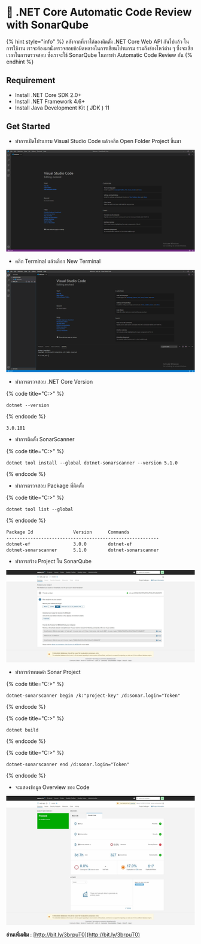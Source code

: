 # 🐹 .NET Core Automatic Code Review with SonarQube

{% hint style="info" %}
หลังจากที่เราได้ลองติดตั้ง .NET Core Web API กันไปแล้ว ในการใช้งาน เราจะต้องมานั่งตรวจสอบข้อผิดพลาดในการเขียนโปรแกรม รวมถึงช่องโหว่ต่าง ๆ ซึ่งจะเสียเวลาในการตรวจสอบ ซึ่งเราจะใช้ SonarQube ในการทำ Automatic Code Review กัน
{% endhint %}

## **Requirement**

* Install .NET Core SDK 2.0+
* Install .NET Framework 4.6+
* Install Java Development Kit ( JDK ) 11

## **Get Started**

* ทำการเปิดโปรแกรม Visual Studio Code แล้วคลิก Open Folder Project ขึ้นมา

![](../../.gitbook/assets/webapi-01.png)

* คลิก Terminal แล้วเลือก New Terminal

![](../../.gitbook/assets/webapi-02.png)

* ทำการตรวจสอบ .NET Core Version

{% code title="C:\>" %}
```
dotnet --version
```
{% endcode %}

```
3.0.101
```

* ทำการติดตั้ง SonarScanner

{% code title="C:\>" %}
```
dotnet tool install --global dotnet-sonarscanner --version 5.1.0
```
{% endcode %}

* ทำการตรวจสอบ Package ที่ติดตั้ง

{% code title="C:\>" %}
```
dotnet tool list --global
```
{% endcode %}

```
Package Id               Version      Commands
---------------------------------------------------------
dotnet-ef                3.0.0        dotnet-ef
dotnet-sonarscanner      5.1.0        dotnet-sonarscanner
```

* ทำการสร้าง Project ใน SonarQube

![](../../.gitbook/assets/sonar-01.jpg)

* ทำการกำหนดค่า Sonar Project

{% code title="C:\>" %}
```
dotnet-sonarscanner begin /k:"project-key" /d:sonar.login="Token"
```
{% endcode %}

{% code title="C:\>" %}
```
dotnet build
```
{% endcode %}

{% code title="C:\>" %}
```
dotnet-sonarscanner end /d:sonar.login="Token"
```
{% endcode %}

* จะแสดงข้อมูล Overview ของ Code

![](../../.gitbook/assets/sonar-02.jpg)

**อ่านเพิ่มเติม** : [http://bit.ly/3brpuT0](http://bit.ly/3brpuT0)
